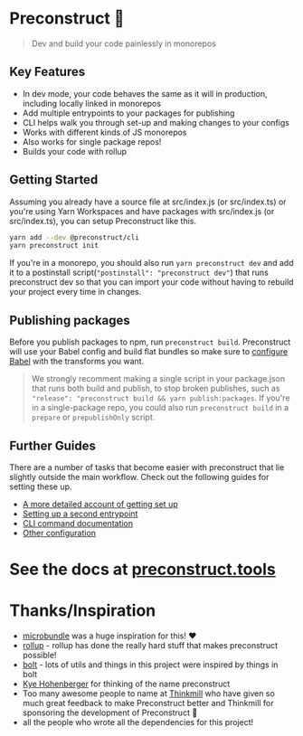 # Preconstruct 🎁

> Dev and build your code painlessly in monorepos

## Key Features

- In dev mode, your code behaves the same as it will in production, including locally linked in monorepos
- Add multiple entrypoints to your packages for publishing
- CLI helps walk you through set-up and making changes to your configs
- Works with different kinds of JS monorepos
- Also works for single package repos!
- Builds your code with rollup

## Getting Started

Assuming you already have a source file at src/index.js (or src/index.ts) or you're using Yarn Workspaces and have packages with src/index.js (or src/index.ts), you can setup Preconstruct like this.

```bash
yarn add --dev @preconstruct/cli
yarn preconstruct init
```

If you're in a monorepo, you should also run `yarn preconstruct dev` and add it to a postinstall script(`"postinstall": "preconstruct dev"`) that runs preconstruct dev so that you can import your code without having to rebuild your project every time in changes.

## Publishing packages

Before you publish packages to npm, run `preconstruct build`. Preconstruct will use your Babel config and build flat bundles so make sure to [configure Babel](/guides/configuring-babel) with the transforms you want.

> We strongly recomment making a single script in your package.json that runs both build and publish, to stop broken publishes, such as `"release": "preconstruct build && yarn publish:packages`. If you're in a single-package repo, you could also run `preconstruct build` in a `prepare` or `prepublishOnly` script.

## Further Guides

There are a number of tasks that become easier with preconstruct that lie slightly outside the main workflow. Check out the following guides for setting these up.

- [A more detailed account of getting set up](https://preconstruct.tools/tutorials)
- [Setting up a second entrypoint](https://preconstruct.tools/guides/adding-a-second-entrypoint)
- [CLI command documentation](https://preconstruct.tools/commands)
- [Other configuration](https://preconstruct.tools/configuration)

# See the docs at [preconstruct.tools](https://preconstruct.tools)

# Thanks/Inspiration

- [microbundle](https://github.com/developit/microbundle) was a huge inspiration for this! ❤️
- [rollup](https://rollupjs.org) - rollup has done the really hard stuff that makes preconstruct possible!
- [bolt](https://github.com/boltpkg/bolt) - lots of utils and things in this project were inspired by things in bolt
- [Kye Hohenberger](https://github.com/tkh44) for thinking of the name preconstruct
- Too many awesome people to name at [Thinkmill](https://thinkmill.com.au) who have given so much great feedback to make Preconstruct better and Thinkmill for sponsoring the development of Preconstruct 💝
- all the people who wrote all the dependencies for this project!
